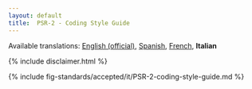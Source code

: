 ```yaml
---
layout: default
title:  PSR-2 - Coding Style Guide
---
```


<nav id="lngmenu">
  Available translations:
  <a href="/psr/psr-2">English (official)</a>,
  <a href="/psr/psr-2/es">Spanish</a>,
  <a href="/psr/psr-2/fr">French</a>,
  <b>Italian</b>
</nav>

{% include disclaimer.html %}

{% include fig-standards/accepted/it/PSR-2-coding-style-guide.md %}
